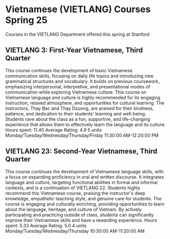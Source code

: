 # Vietnamese (VIETLANG) Courses Spring 25 
Courses in the VIETLANG Department offered this spring at Stanford
 ## VIETLANG 3: First-Year Vietnamese, Third Quarter
This course continues the development of basic Vietnamese communication skills, focusing on daily life topics and introducing new grammatical structures and vocabulary. It builds on previous coursework, emphasizing interpersonal, interpretive, and presentational modes of communication while exploring Vietnamese culture.
This course on Vietnamese language and culture is highly recommended for its engaging instruction, relaxed atmosphere, and opportunities for cultural learning. The instructors, Thay Bac and Thay Dzuong, are praised for their kindness, patience, and dedication to their students' learning and well-being. Students rave about the class as a fun, supportive, and life-changing experience that allows them to effectively learn the language and its culture.
Hours spent: 11.40
Average Rating: 4.9
5 units
Monday/Tuesday/Wednesday/Thursday/Friday 11:30:00 AM-12:20:00 PM
## VIETLANG 23: Second-Year Vietnamese, Third Quarter
This course continues the development of Vietnamese language skills, with a focus on expanding proficiency in oral and written discourse. It integrates language and culture, targeting functional abilities in formal and informal contexts, and is a continuation of VIETLANG 22.
Students highly recommend this Vietnamese course, praising the instructor's deep knowledge, empathetic teaching style, and genuine care for students. The course is engaging and culturally enriching, providing opportunities to learn about the language, heritage, and culture of Vietnam. By actively participating and practicing outside of class, students can significantly improve their Vietnamese skills and have a rewarding experience.
Hours spent: 5.33
Average Rating: 5.0
4 units
Monday/Tuesday/Wednesday/Thursday 10:30:00 AM-11:20:00 AM